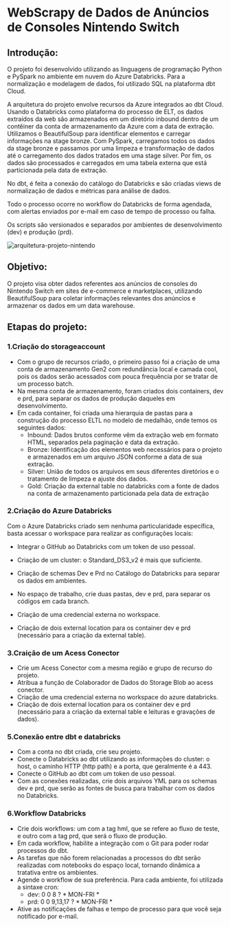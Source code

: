 # WebScrapy de Dados de Anúncios de Consoles Nintendo Switch

## Introdução:

O projeto foi desenvolvido utilizando as linguagens de programação Python e PySpark no ambiente em nuvem do Azure Databricks. Para a normalização e modelagem de dados, foi utilizado SQL na plataforma dbt Cloud.

A arquitetura do projeto envolve recursos da Azure integrados ao dbt Cloud. Usando o Databricks como plataforma do processo de ELT, os dados extraídos da web são armazenados em um diretório inbound dentro de um contêiner da conta de armazenamento da Azure com a data de extração. Utilizamos o BeautifulSoup para identificar elementos e carregar informações na stage bronze. Com PySpark, carregamos todos os dados da stage bronze e passamos por uma limpeza e transformação de dados até o carregamento dos dados tratados em uma stage silver. Por fim, os dados são processados e carregados em uma tabela externa que está particionada pela data de extração.

No dbt, é feita a conexão do catálogo do Databricks e são criadas views de normalização de dados e métricas para análise de dados.

Todo o processo ocorre no workflow do Databricks de forma agendada, com alertas enviados por e-mail em caso de tempo de processo ou falha.

Os scripts são versionados e separados por ambientes de desenvolvimento (dev) e produção (prd).

![arquitetura-projeto-nintendo](https://github.com/user-attachments/assets/7e06bcbe-da5e-42a4-a9d2-bf7abaf7a238)

## Objetivo:

O projeto visa obter dados referentes aos anúncios de consoles do Nintendo Switch em sites de e-commerce e marketplaces, utilizando BeautifulSoup para coletar informações relevantes dos anúncios e armazenar os dados em um data warehouse.

## Etapas do projeto:

### 1.Criação do storageaccount

- Com o grupo de recursos criado, o primeiro passo foi a criação de uma conta de armazenamento Gen2 com redundância local e camada cool, pois os dados serão acessados com pouca frequência por se tratar de um processo batch.
- Na mesma conta de armazenamento, foram criados dois containers, dev e prd, para separar os dados de produção daqueles em desenvolvimento.
- Em cada container, foi criada uma hierarquia de pastas para a construção do processo ELTL no modelo de medalhão, onde temos os seguintes dados:
    - Inbound: Dados brutos conforme vêm da extração web em formato HTML, separados pela paginação e data da extração.
    - Bronze: Identificação dos elementos web necessários para o projeto e armazenados em um arquivo JSON conforme a data de sua extração.
    - Silver: União de todos os arquivos em seus diferentes diretórios e o tratamento de limpeza e ajuste dos dados.
    - Gold: Criação da external table no databricks com a fonte de dados na conta de armazenamento particionada pela data de extração

### 2.Criação do Azure Databricks

Com o Azure Databricks criado sem nenhuma particularidade específica, basta acessar o workspace para realizar as configurações locais:
- Integrar o GitHub ao Databricks com um token de uso pessoal.
- Criação de um cluster: o Standard_DS3_v2 é mais que suficiente.
- Criação de schemas Dev e Prd no Catálogo do Databricks para separar os dados em ambientes.
- No espaço de trabalho, crie duas pastas, dev e prd, para separar os códigos em cada branch.

- Criação de uma credencial externa no workspace.
- Criação de dois external location para os container dev e prd (necessário para a criação da external table).

### 3.Craição de um Acess Conector

- Crie um Acess Conector com a mesma região e grupo de recurso do projeto.
- Atribua a função de Colaborador de Dados do Storage Blob ao acess conector.
- Criação de uma credencial externa no workspace do azure databricks.
- Criação de dois external location para os container dev e prd (necessário para a criação da external table e leituras e gravações de dados).
  
### 5.Conexão entre dbt e databricks

- Com a conta no dbt criada, crie seu projeto.
- Conecte o Databricks ao dbt utilizando as informações do cluster: o host, o caminho HTTP (http path) e a porta, que geralmente é a 443.
- Conecte o GitHub ao dbt com um token de uso pessoal.
- Com as conexões realizadas, crie dois arquivos YML para os schemas dev e prd, que serão as fontes de busca para trabalhar com os dados no Databricks.

### 6.Workflow Databricks

- Crie dois workflows: um com a tag hml, que se refere ao fluxo de teste, e outro com a tag prd, que será o fluxo de produção.
- Em cada workflow, habilite a integração com o Git para poder rodar processos do dbt.
- As tarefas que não forem relacionadas a processos do dbt serão realizadas com notebooks do espaço local, tornando dinâmica a tratativa entre os ambientes.
- Agende o workflow de sua preferência. Para cada ambiente, foi utilizada a sintaxe cron:
  - dev: 0 0 8 ? * MON-FRI *
  - prd: 0 0 9,13,17 ? * MON-FRI *
- Ative as notificações de falhas e tempo de processo para que você seja notificado por e-mail.
